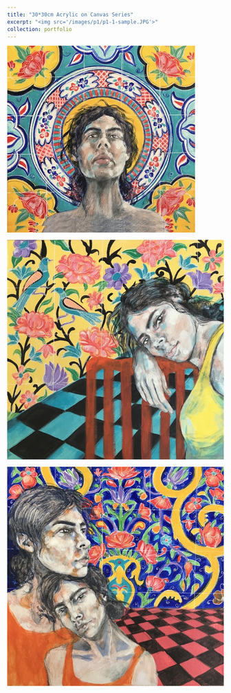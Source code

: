 ```yaml
---
title: "30*30cm Acrylic on Canvas Series"
excerpt: "<img src='/images/p1/p1-1-sample.JPG'>"
collection: portfolio
---
```



[ ![](/images/p1/p1-1-sample.JPG) ](/images/p1/p1-1.JPG)

[ ![](/images/p1/p1-2-sample.JPG) ](/images/p1/p1-2.JPG)

[ ![](/images/p1/p1-3-sample.JPG) ](/images/p1/p1-3.JPG)
